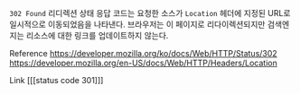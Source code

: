 
`302 Found` 리디렉션 상태 응답 코드는 요청한 소스가 `Location` 헤더에 지정된 URL로 일시적으로 이동되었음을 나타낸다. 브라우저는 이 페이지로 리다이렉션되지만 검색엔지는 리소스에 대한 링크를 업데이트하지 않는다.

Reference
https://developer.mozilla.org/ko/docs/Web/HTTP/Status/302
https://developer.mozilla.org/en-US/docs/Web/HTTP/Headers/Location

Link
[[[status code 301]]]